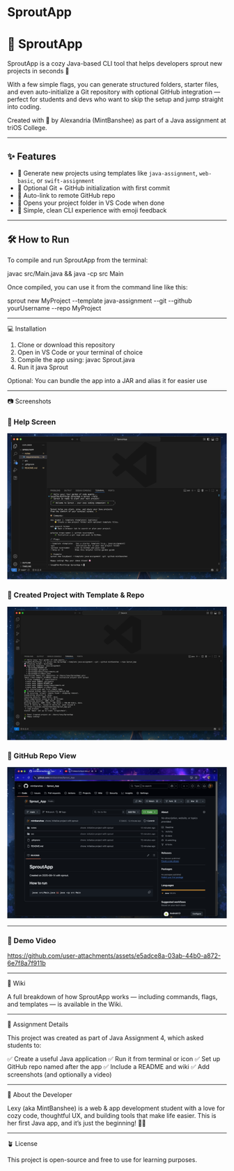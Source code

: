 # SproutApp

# 🌱 SproutApp

SproutApp is a cozy Java-based CLI tool that helps developers sprout new projects in seconds 🌱

With a few simple flags, you can generate structured folders, starter files, and even auto-initialize a Git repository with optional GitHub integration — perfect for students and devs who want to skip the setup and jump straight into coding.

Created with 🌿 by Alexandria (MintBanshee) as part of a Java assignment at triOS College.

---

## ✨ Features

- 📁 Generate new projects using templates like `java-assignment`, `web-basic`, or `swift-assignment`
- 🌱 Optional Git + GitHub initialization with first commit
- 🔗 Auto-link to remote GitHub repo
- 📂 Opens your project folder in VS Code when done
- 🎯 Simple, clean CLI experience with emoji feedback

---

## 🛠️ How to Run

To compile and run SproutApp from the terminal:

javac src/Main.java && java -cp src Main

Once compiled, you can use it from the command line like this:

sprout new MyProject --template java-assignment --git --github yourUsername --repo MyProject

---

💻 Installation

1. Clone or download this repository
2. Open in VS Code or your terminal of choice
3. Compile the app using:
  javac Sprout.java
4. Run it
  java Sprout

Optional: You can bundle the app into a JAR and alias it for easier use

---

📷 Screenshots

### 🌱 Help Screen
![Sprout Help](assets/Sprout_Help.png)

### 🌱 Created Project with Template & Repo
![Sprout Template and Repo](assets/Sprout_Template_and_Repo.png)

### 🌱 GitHub Repo View
![Sprout Repo](assets/Sprout_Repo.png)

---

### 🎥 Demo Video

https://github.com/user-attachments/assets/e5adce8a-03ab-44b0-a872-6e7f8a7f911b

---

📖 Wiki

A full breakdown of how SproutApp works — including commands, flags, and templates — is available in the Wiki.

---

🧠 Assignment Details

This project was created as part of Java Assignment 4, which asked students to:

✅ Create a useful Java application
✅ Run it from terminal or icon
✅ Set up GitHub repo named after the app
✅ Include a README and wiki
✅ Add screenshots (and optionally a video)

---

🌸 About the Developer

Lexy (aka MintBanshee) is a web & app development student with a love for cozy code, thoughtful UX, and building tools that make life easier. This is her first Java app, and it’s just the beginning! 🌿✨

---

🪴 License

This project is open-source and free to use for learning purposes.
